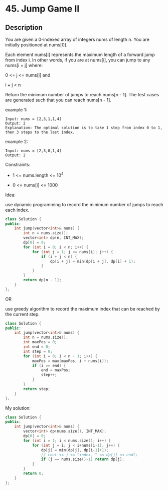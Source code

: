 # 45. Jump Game II

## Description

You are given a 0-indexed array of integers nums of length n. You are initially positioned at nums[0].

Each element nums[i] represents the maximum length of a forward jump from index i. In other words, if you are at nums[i], you can jump to any nums[i + j] where:

0 <= j <= nums[i] and

i + j < n

Return the minimum number of jumps to reach nums[n - 1]. The test cases are generated such that you can reach nums[n - 1].

example 1:

```
Input: nums = [2,3,1,1,4]
Output: 2
Explanation: The optimal solution is to take 1 step from index 0 to 1, then 3 steps to the last index.
```

example 2:

```
Input: nums = [2,3,0,1,4]
Output: 2
```

Constraints:

- 1 <= nums.length <= $10^4$

- 0 <= nums[i] <= 1000

Idea:

use dynamic programming to record the minimum number of jumps to reach each index.

```cpp
class Solution {
public:
    int jump(vector<int>& nums) {
        int n = nums.size();
        vector<int> dp(n, INT_MAX);
        dp[0] = 0;
        for (int i = 0; i < n; i++) {
            for (int j = 1; j <= nums[i]; j++) {
                if (i + j < n) {
                    dp[i + j] = min(dp[i + j], dp[i] + 1);
                }
            }
        }
        return dp[n - 1];
    }
};
```

OR

use greedy algorithm to record the maximum index that can be reached by the current step.

```cpp
class Solution {
public:
    int jump(vector<int>& nums) {
        int n = nums.size();
        int maxPos = 0;
        int end = 0;
        int step = 0;
        for (int i = 0; i < n - 1; i++) {
            maxPos = max(maxPos, i + nums[i]);
            if (i == end) {
                end = maxPos;
                step++;
            }
        }
        return step;
    }
};
```

My solution:

```cpp
class Solution {
public:
    int jump(vector<int>& nums) {
        vector<int> dp(nums.size(), INT_MAX);
        dp[0] = 0;
        for (int i = 1; i < nums.size(); i++) {
            for (int j = i; j < i+nums[i-1]; j++) {
                dp[j] = min(dp[j], dp[i-1]+1);
                // cout << j << "index, " << dp[j] << endl;
                if (j == nums.size()-1) return dp[j];
            } 
        }
        return 0;
    }
};
```



